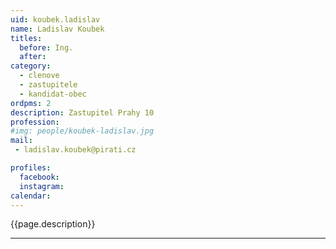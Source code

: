```yaml
---
uid: koubek.ladislav
name: Ladislav Koubek
titles:
  before: Ing.
  after:
category:
  - clenove
  - zastupitele    
  - kandidat-obec 
ordpms: 2
description: Zastupitel Prahy 10
profession: 
#img: people/koubek-ladislav.jpg
mail:
 - ladislav.koubek@pirati.cz

profiles:
  facebook: 
  instagram: 
calendar: 
---
```


{{page.description}}



---
